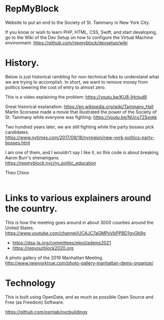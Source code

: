 # RepMyBlock
Website to put an end to the Society of St. Tammany in New York City.

If you know or wish to learn PHP, HTML, CSS, Swift, and start developing, go to the Wiki of the Dev Setup on how to configure the Virtual Machine environment. https://github.com/repmyblock/devsetup/wiki


# History.
Below is just historical rambling for non-technical folks to understand what we are trying to accomplish. In short, we want to remove money from politics lowering the cost of entry to almost zero.

This is a video explaining the problem: https://youtu.be/KU8-lHctud8

Great historical explanation: https://en.wikipedia.org/wiki/Tammany_Hall<BR>
Martin Scorsese made a movie that illustrated the power of the Society of St. Tammany while everyone was fighting: https://youtu.be/NUco72Sxokk

Two hundred years later, we are still fighting while the party bosses pick candidates.<BR> 
https://www.nytimes.com/2017/09/18/nyregion/new-york-politics-party-bosses.html

I am one of them, and I wouldn't say I like it, so this code is about breaking Aaron Burr's shenanigans.<BR>
https://repmyblock.nyc/ny_politic_education
  


Theo Chino<BR>
<BR>
  
# Links to various explainers around the country.
This is how the meeting goes around in about 3000 counties around the United States.<BR>
https://www.youtube.com/channel/UCAJC7aGMPoVbPPBD1gvGb9g

* https://dsa-la.org/committees/elpol/adems2021
* https://repyourblock2020.org

A photo gallery of the 2019 Manhattan Meeting.<BR>
http://www.newyorktrue.com/photo-gallery-manhattan-dems-organize/


# Technology

This is built using OpenData, and as much as possible Open Source and Free (as Freedom) Software.

https://github.com/osmlab/nycbuildings


